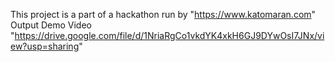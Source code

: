 This project is a part of a hackathon run by "https://www.katomaran.com"
 
Output Demo Video "https://drive.google.com/file/d/1NriaRgCo1vkdYK4xkH6GJ9DYwOsI7JNx/view?usp=sharing"
